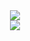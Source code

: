 
<!-- <p>Profilin tıklanma sayısı:</p>
 <img src="https://profile-counter.glitch.me/{Tantoony}/count.svg" />
 <p>Sadece gösteriş olsun diye bunu kaldırmadım</p> -->
 <div align="center">
<!--p align="center">
  <a href="https://skillicons.dev">
    <img src="https://skillicons.dev/icons?i=linux,docker,go,julia,nodejs,nextjs,react,redis,mongo,nest" />
  </a>
 </p -->
  <div> 
 <!--img src="https://github.com/Tantoony/Tantoony/assets/64890076/2459dc46-da35-4c04-bc4b-5d9474a7393d"/ -->
 <img src="https://profile-counter.glitch.me/{Tantoony}/count.svg" />
  </div>
  <div>
  <img src="https://spotify-github-profile.vercel.app/api/view?uid=bsa431plyu8hiphpc0ggbsa25&cover_image=true&theme=default" />   
  </div>
 </div>
